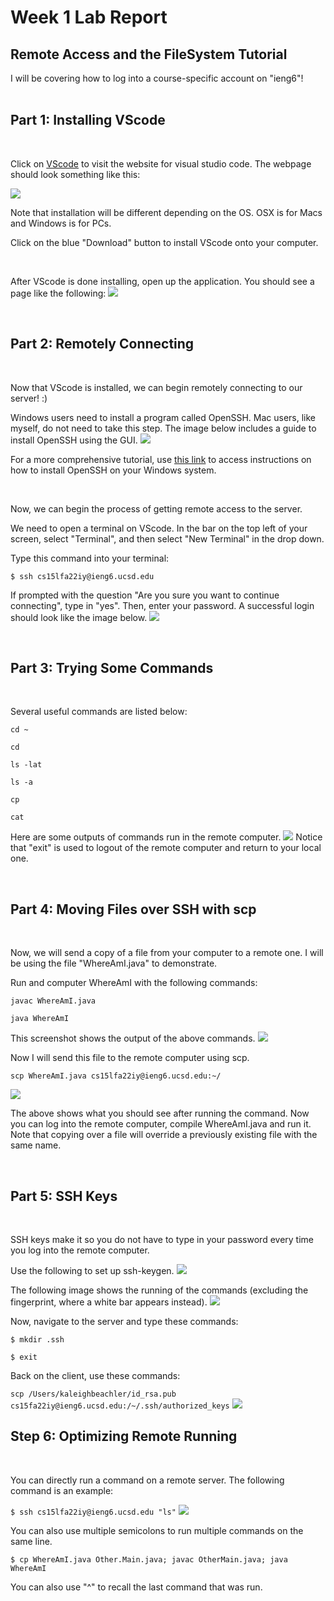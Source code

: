 
# Week 1 Lab Report
## Remote Access and the FileSystem Tutorial


I will be covering how to log into a course-specific account on "ieng6"!
<br>
<br>

## Part 1: Installing VScode
<br>

Click on [VScode](https://code.visualstudio.com/) to visit the website for visual studio code. The webpage should look something like this:

![](Download%20VS%20Code%20SS.png)

 Note that installation will be different depending on the OS.  OSX is for Macs and Windows is for PCs. 

 Click on the blue "Download" button to install VScode onto your computer.

<br>

After VScode is done installing, open up the application.  You should see a page like the following:
![](VS%20Code%20SS.png)

<br>


## Part 2: Remotely Connecting

<br>

Now that VScode is installed, we can begin remotely connecting to our server! :)

Windows users need to install a program called OpenSSH.  Mac users, like myself, do not need to take this step. The image below includes a guide to install OpenSSH using the GUI. 
![](Install%20OpenSSH%20SS.png)

For a more comprehensive tutorial, use [this link](https://learn.microsoft.com/en-us/windows-server/administration/openssh/openssh_install_firstuse?tabs=gui) to access instructions on how to install OpenSSH on your Windows system.

<br>

Now, we can begin the process of getting remote access to the server.

We need to open a terminal on VScode. In the bar on the top left of your screen, select "Terminal", and then select "New Terminal" in the drop down.

Type this command into your terminal:

`$ ssh cs15lfa22iy@ieng6.ucsd.edu`

If prompted with the question "Are you sure you want to continue connecting", type in "yes". Then, enter your password. A successful login should look like the image below. 
![](Login.png)

<br>

## Part 3: Trying Some Commands

<br>

Several useful commands are listed below:

`cd ~` 

`cd`

`ls -lat`

`ls -a`

`cp`

`cat`

Here are some outputs of commands run in the remote computer. 
![](Some%20Commands%20SS.png)
Notice that "exit" is used to logout of the remote computer and return to your local one. 

<br>

## Part 4: Moving Files over SSH with scp

<br>

Now, we will send a copy of a file from your computer to a remote one. I will be using the file "WhereAmI.java" to demonstrate. 

Run and computer WhereAmI with the following commands:

`javac WhereAmI.java`

`java WhereAmI`

This screenshot shows the output of the above commands.
![](Compile&Run%20SS.png)

Now I will send this file to the remote computer using scp. 

`scp WhereAmI.java cs15lfa22iy@ieng6.ucsd.edu:~/`

![](SCP%20Success.png)

The above shows what you should see after running the command. Now you can log into the remote computer, compile WhereAmI.java and run it.  Note that copying over a file will override a previously existing file with the same name. 

<br>

## Part 5: SSH Keys

<br>

SSH keys make it so you do not have to type in your password every time you log into the remote computer.

Use the following to set up ssh-keygen. 
![](SSH%20Setup%20SS.png)

The following image shows the running of the commands (excluding the fingerprint, where a white bar appears instead).
![](SSH%20KG.png)

Now, navigate to the server and type these commands:

`$ mkdir .ssh`

`$ exit`

Back on the client, use these commands:

`scp /Users/kaleighbeachler/id_rsa.pub cs15fa22iy@ieng6.ucsd.edu:/~/.ssh/authorized_keys`
![](SSH%20Success.png)
<br>

## Step 6: Optimizing Remote Running

<br>

You can directly run a command on a remote server.  The following command is an example:

`$ ssh cs15lfa22iy@ieng6.ucsd.edu "ls"`
![](Remote%20Command.png)

You can also use multiple semicolons to run multiple commands on the same line.

`$ cp WhereAmI.java Other.Main.java; javac OtherMain.java; java WhereAmI`

You can also use "^" to recall the last command that was run. 
